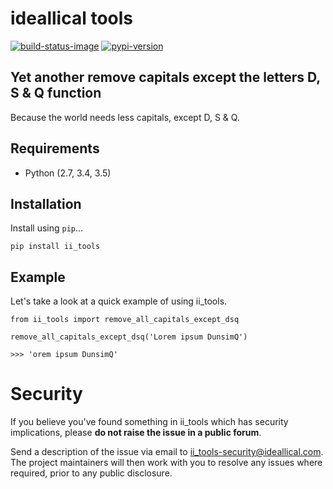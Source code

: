 # ideallical tools

[![build-status-image]][travis]
[![pypi-version]][pypi]

## Yet another remove capitals except the letters D, S & Q function
Because the world needs less capitals, except D, S & Q.

## Requirements

* Python (2.7, 3.4, 3.5)

## Installation

Install using `pip`...

    pip install ii_tools


## Example

Let's take a look at a quick example of using ii_tools.

    from ii_tools import remove_all_capitals_except_dsq

    remove_all_capitals_except_dsq('Lorem ipsum DunsimQ')

    >>> 'orem ipsum DunsimQ'


# Security

If you believe you've found something in ii_tools which has security
implications, please **do not raise the issue in a public forum**.

Send a description of the issue via email to [ii_tools-security@ideallical.com][security-mail]. The project maintainers will then work with you to resolve any issues where required, prior to any public disclosure.

[travis]: http://travis-ci.org/ideallical/ii_tools?branch=master

[build-status-image]: https://secure.travis-ci.org/ideallical/ii_tools.svg?branch=master
[travis]: http://travis-ci.org/ideallical/ii_tools?branch=master
[security-mail]: mailto:ii_tools-security@ideallical.com
[pypi-version]: https://img.shields.io/pypi/v/ii_tools.svg
[pypi]: https://pypi.python.org/pypi/ii_tools
